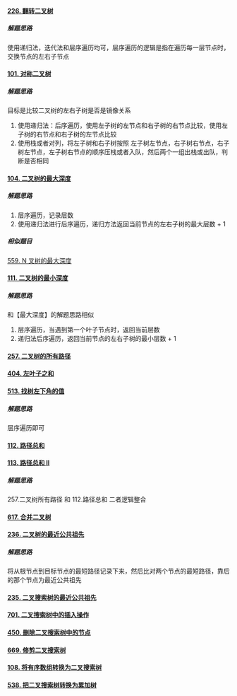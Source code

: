 #### [226. 翻转二叉树](https://leetcode.cn/problems/invert-binary-tree/)
##### 解题思路
使用递归法，迭代法和层序遍历均可，层序遍历的逻辑是指在遍历每一层节点时，交换节点的左右子节点


#### [101. 对称二叉树](https://leetcode.cn/problems/symmetric-tree/)
##### 解题思路
目标是比较二叉树的左右子树是否是镜像关系
1. 使用递归法：后序遍历，使用左子树的左节点和右子树的右节点比较，使用左子树的右节点和右子树的左节点比较
2. 使用栈或者对列，将左子树和右子树按照 左子树左节点，右子树右节点，右子树左节点，左子树右节点的顺序压栈或者入队，然后两个一组出栈或出队，判断是否相同


#### [104. 二叉树的最大深度](https://leetcode.cn/problems/maximum-depth-of-binary-tree/)
##### 解题思路
1. 层序遍历，记录层数
2. 使用递归法进行后序遍历，递归方法返回当前节点的左右子树的最大层数 + 1
##### 相似题目
[559. N 叉树的最大深度](https://leetcode.cn/problems/maximum-depth-of-n-ary-tree/)


#### [111. 二叉树的最小深度](https://leetcode.cn/problems/minimum-depth-of-binary-tree/)
##### 解题思路
和【最大深度】的解题思路相似
1. 层序遍历，当遇到第一个叶子节点时，返回当前层数
2. 递归法后序遍历，返回当前节点的左右子树的最小层数 + 1


#### [257. 二叉树的所有路径](https://leetcode.cn/problems/binary-tree-paths/)


#### [404. 左叶子之和](https://leetcode.cn/problems/sum-of-left-leaves/)


#### [513. 找树左下角的值](https://leetcode.cn/problems/find-bottom-left-tree-value/) 
##### 解题思路
层序遍历即可


#### [112. 路径总和](https://leetcode.cn/problems/path-sum/)


#### [113. 路径总和 II](https://leetcode.cn/problems/path-sum-ii/)
##### 解题思路
257.二叉树所有路径 和 112.路径总和 二者逻辑整合


#### [617. 合并二叉树](https://leetcode.cn/problems/merge-two-binary-trees/)


#### [236. 二叉树的最近公共祖先](https://leetcode.cn/problems/lowest-common-ancestor-of-a-binary-tree/)
##### 解题思路
将从根节点到目标节点的最短路径记录下来，然后比对两个节点的最短路径，靠后的那个节点为最近公共祖先


#### [235. 二叉搜索树的最近公共祖先](https://leetcode.cn/problems/lowest-common-ancestor-of-a-binary-search-tree/)


#### [701. 二叉搜索树中的插入操作](https://leetcode.cn/problems/insert-into-a-binary-search-tree/submissions/)


#### [450. 删除二叉搜索树中的节点](https://leetcode.cn/problems/delete-node-in-a-bst/)


#### [669. 修剪二叉搜索树](https://leetcode.cn/problems/trim-a-binary-search-tree/)


#### [108. 将有序数组转换为二叉搜索树](https://leetcode.cn/problems/convert-sorted-array-to-binary-search-tree/)


#### [538. 把二叉搜索树转换为累加树](https://leetcode.cn/problems/convert-bst-to-greater-tree/)


